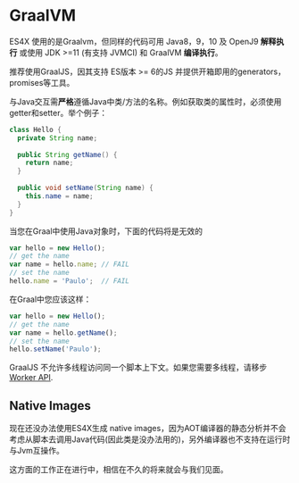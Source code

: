# GraalVM

ES4X 使用的是Graalvm，但同样的代码可用 Java8，9，10 及 OpenJ9 **解释执行** 或使用 JDK >=11 (有支持 JVMCI) 和 GraalVM **编译执行**。

推荐使用GraalJS，因其支持 ES版本 >= 6的JS 并提供开箱即用的generators，promises等工具。

与Java交互需**严格**遵循Java中类/方法的名称。例如获取类的属性时，必须使用getter和setter。举个例子：

```java
class Hello {
  private String name;
  
  public String getName() {
    return name;
  }
  
  public void setName(String name) {
    this.name = name;
  }
}
```

当您在Graal中使用Java对象时，下面的代码将是无效的

```js
var hello = new Hello();
// get the name
var name = hello.name; // FAIL
// set the name
hello.name = 'Paulo';  // FAIL
```

在Graal中您应该这样：

```js
var hello = new Hello();
// get the name
var name = hello.getName();
// set the name
hello.setName('Paulo');
```
GraalJS 不允许多线程访问同一个脚本上下文。如果您需要多线程，请移步[Worker API](./worker).

## Native Images

现在还没办法使用ES4X生成 native images，因为AOT编译器的静态分析并不会考虑从脚本去调用Java代码(因此类是没办法用的)，另外编译器也不支持在运行时与Jvm互操作。

这方面的工作正在进行中，相信在不久的将来就会与我们见面。

